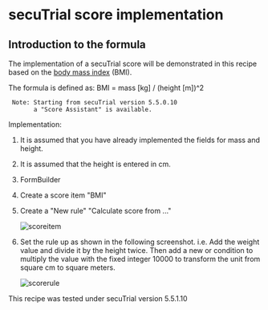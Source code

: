 # secuTrial score implementation

Introduction to the formula
------

The implementation of a secuTrial score will be demonstrated in this recipe based on the [body mass index](https://en.wikipedia.org/wiki/Body_mass_index) (BMI). 

The formula is defined as:
BMI = mass [kg] / (height [m])^2

```
 Note: Starting from secuTrial version 5.5.0.10 
       a "Score Assistant" is available.
```

Implementation:
1. It is assumed that you have already implemented the fields for mass and height. 
2. It is assumed that the height is entered in cm.
3. FormBuilder
4. Create a score item "BMI"
5. Create a "New rule" "Calculate score from ..."

    ![scoreitem](fig/score_item_bmi.png)

6. Set the rule up as shown in the following screenshot. i.e. Add the weight value and divide it by the height twice. Then add a new or condition to multiply the value with the fixed integer 10000 to transform the unit from square cm to square meters.

    ![scorerule](fig/calculate_score_from.png)


This recipe was tested under secuTrial version 5.5.1.10
